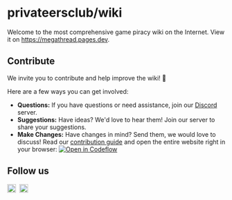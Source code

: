 # privateersclub/wiki

Welcome to the most comprehensive game piracy wiki on the Internet. View it on
https://megathread.pages.dev.

## Contribute

We invite you to contribute and help improve the wiki! 💚

Here are a few ways you can get involved:

- **Questions:** If you have questions or need assistance, join our
  [Discord](https://discord.gg/jz8dUnnD6Q) server.
- **Suggestions:** Have ideas? We'd love to hear them! Join our server to share your suggestions.
- **Make Changes:** Have changes in mind? Send them, we would love to discuss! Read our [contribution guide](https://megathread.pages.dev/contribute) and open the entire website right in your browser:
[![Open in Codeflow](https://developer.stackblitz.com/img/open_in_codeflow.svg)](https://pr.new/privateersclub/wiki)

## Follow us

<p>
  <a href="https://discord.gg/jz8dUnnD6Q"><img width="20px" src="./.github/assets/discord.svg" alt="Discord"></a>&nbsp;&nbsp;<a href="https://github.com/privateersclub"><img width="20px" src="./.github/assets/github.svg" alt="GitHub"></a>
</p>
